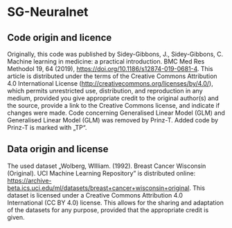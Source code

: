 # SG-Neuralnet

Code origin and licence
---

Originally, this code was published by Sidey-Gibbons, J., Sidey-Gibbons, C. Machine learning in medicine: a practical introduction. BMC Med Res Methodol 19, 64 (2019), https://doi.org/10.1186/s12874-019-0681-4. This article is distributed under the terms of the Creative Commons Attribution 4.0 International License (http://creativecommons.org/licenses/by/4.0/), which permits unrestricted use, distribution, and reproduction in any medium, provided you give appropriate credit to the original author(s) and the source, provide a link to the Creative Commons license, and indicate if changes were made.
Code concerning Generalised Linear Model (GLM) and Generalised Linear Model (GLM) was removed by Prinz-T.
Added code by Prinz-T is marked with „TP“.

Data origin and license
---

The used dataset „Wolberg, WIlliam. (1992). Breast Cancer Wisconsin (Original). UCI Machine Learning Repository” is distributed online: https://archive-beta.ics.uci.edu/ml/datasets/breast+cancer+wisconsin+original.
This dataset is licensed under a Creative Commons Attribution 4.0 International (CC BY 4.0) license. This allows for the sharing and adaptation of the datasets for any purpose, provided that the appropriate credit is given.
